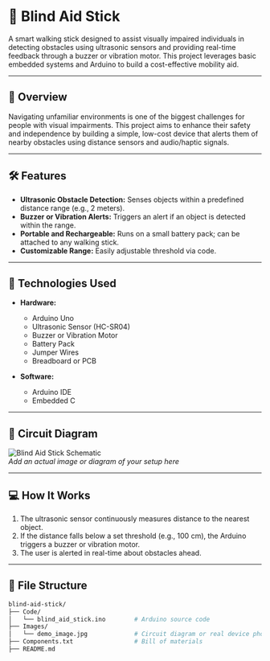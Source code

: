 # 🦯 Blind Aid Stick

A smart walking stick designed to assist visually impaired individuals in detecting obstacles using ultrasonic sensors and providing real-time feedback through a buzzer or vibration motor. This project leverages basic embedded systems and Arduino to build a cost-effective mobility aid.

---

## 🚀 Overview

Navigating unfamiliar environments is one of the biggest challenges for people with visual impairments. This project aims to enhance their safety and independence by building a simple, low-cost device that alerts them of nearby obstacles using distance sensors and audio/haptic signals.

---

## 🛠️ Features

- **Ultrasonic Obstacle Detection:** Senses objects within a predefined distance range (e.g., 2 meters).
- **Buzzer or Vibration Alerts:** Triggers an alert if an object is detected within the range.
- **Portable and Rechargeable:** Runs on a small battery pack; can be attached to any walking stick.
- **Customizable Range:** Easily adjustable threshold via code.

---

## 🧰 Technologies Used

- **Hardware:**
  - Arduino Uno
  - Ultrasonic Sensor (HC-SR04)
  - Buzzer or Vibration Motor
  - Battery Pack
  - Jumper Wires
  - Breadboard or PCB

- **Software:**
  - Arduino IDE
  - Embedded C

---

## 🔌 Circuit Diagram

![Blind Aid Stick Schematic](Images/demo_image.jpg)  
*Add an actual image or diagram of your setup here*

---

## 💻 How It Works

1. The ultrasonic sensor continuously measures distance to the nearest object.
2. If the distance falls below a set threshold (e.g., 100 cm), the Arduino triggers a buzzer or vibration motor.
3. The user is alerted in real-time about obstacles ahead.

---

## 📂 File Structure

```bash
blind-aid-stick/
├── Code/
│   └── blind_aid_stick.ino        # Arduino source code
├── Images/
│   └── demo_image.jpg             # Circuit diagram or real device photo
├── Components.txt                 # Bill of materials
├── README.md
